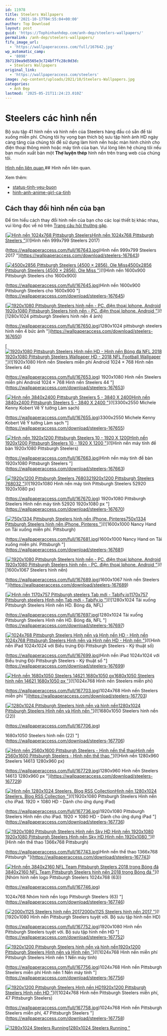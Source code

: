 ```yaml
---
id: 11978
title: Steelers Wallpapers
date: '2021-10-17T04:55:04+00:00'
author: Top Download
layout: post
guid: 'https://Tophinhanhdep.com/anh-dep/steelers-wallpapers/'
permalink: /anh-dep/steelers-wallpapers/
fifu_image_url:
  - 'https://wallpaperaccess.com/full/167642.jpg'
wp_automatic_camp:
  - '8098'
3b7119ea9d5565e3c724bf7fc28c0d3d:
  - Steelers Wallpapers
original_link:
  - 'https://wallpaperaccess.com/steelers'
image: /wp-content/uploads/2021/10/Steelers-Wallpapers.jpg
categories:
  - Ảnh Đẹp
lastmod: '2025-05-21T11:24:23.010Z'
---
```

# Steelers các hình nền

Bộ sưu tập 41 hình nền và hình nền của Steelers hàng đầu có sẵn để tải xuống miễn phí. Chúng tôi hy vọng bạn thích bộ sưu tập hình ảnh HD ngày càng tăng của chúng tôi để sử dụng làm hình nền hoặc màn hình chính cho điện thoại thông minh hoặc máy tính của bạn. Vui lòng liên hệ chúng tôi nếu bạn muốn xuất bản một **Thợ luyện thép** hình nền trên trang web của chúng tôi.

[Hình nền liên quan ](#related) ## Hình nền liên quan.

   
 Xem thêm:

   
- [status-tinh-yeu-buon](https://tophinhanhdep.com/anh-tinh-yeu/status-tinh-yeu-buon/)
- [hinh-anh-anime-girl-ca-tinh](https://tophinhanhdep.com/hinh-nen-dep/hinh-anh-anime-girl-ca-tinh/)

## Cách thay đổi hình nền của bạn

Để tìm hiểu cách thay đổi hình nền của bạn cho các loại thiết bị khác nhau, vui lòng đọc về nó trên [Trang câu hỏi thường gặp](https://tophinhanhdep.com/faq/).

  
[[![Hình nền 1024x768 Pittsburgh Steelers](https://wallpaperaccess.com/full/167642.jpg)Hình nền 1024x768 Pittsburgh Steelers "](https://wallpaperaccess.com/download/steelers-167642)](![Hình nền 999x799 Steelers 2017)

(https://wallpaperaccess.com/full/167643.jpg)Hình nền 999x799 Steelers 2017 "](https://wallpaperaccess.com/download/steelers-167643)

[[![4500x2856 Pittsburgh Steelers (4500 × 2856).  Ole Miss](https://wallpaperaccess.com/full/167644.jpg)4500x2856 Pittsburgh Steelers (4500 × 2856). Ole Miss "](https://wallpaperaccess.com/download/steelers-167644)](![Hình nền 1600x900 Pittsburgh Steelers cho 1600x900)

(https://wallpaperaccess.com/full/167645.jpg)Hình nền 1600x900 Pittsburgh Steelers cho 1600x900 "](https://wallpaperaccess.com/download/steelers-167645)

[[![1920x1080 Pittsburgh Steelers hình nền - PC.  điện thoại Iphone.  Android](https://wallpaperaccess.com/full/167646.png)1920x1080 Pittsburgh Steelers hình nền - PC. điện thoại Iphone. Android "](https://wallpaperaccess.com/download/steelers-167646)](![1280x1024 pittsburgh Steelers hình nền 4 ảnh)

(https://wallpaperaccess.com/full/167650.jpg)1280x1024 pittsburgh steelers hình nền 4 bức ảnh "](https://wallpaperaccess.com/download/steelers-167650)

[[![1920x1080 Pittsburgh Steelers Hình nền HD - Hình nền Bóng đá NFL 2018](https://wallpaperaccess.com/full/167652.jpg)1920x1080 Pittsburgh Steelers Wallpaper HD - 2018 NFL Football Wallpaper "](https://wallpaperaccess.com/download/steelers-167652)](![1920x1080 Hình nền Steelers miễn phí Android 1024 × 768 Hình nền Steelers 44)

(https://wallpaperaccess.com/full/167653.jpg) 1920x1080 Hình nền Steelers miễn phí Android 1024 × 768 Hình nền Steelers 44 "](https://wallpaperaccess.com/download/steelers-167653)

[[![Hình nền 3840x2400 Pittsburgh Steelers 5 - 3840 X 2400](https://wallpaperaccess.com/full/167654.jpg)Hình nền 3840x2400 Pittsburgh Steelers 5 - 3840 X 2400 "](https://wallpaperaccess.com/download/steelers-167654)](![3300x2550 Michele Kenny Kobert Về Ý tưởng Làm sạch)

(https://wallpaperaccess.com/full/167655.jpg)3300x2550 Michele Kenny Kobert Về Ý tưởng Làm sạch "](https://wallpaperaccess.com/download/steelers-167655)

[[![Hình nền 1920x1200 Pittsburgh Steelers 10 - 1920 X 1200](https://wallpaperaccess.com/full/167659.jpg)Hình nền 1920x1200 Pittsburgh Steelers 10 - 1920 X 1200 "](https://wallpaperaccess.com/download/steelers-167659)](![Hình nền máy tính để bàn 1920x1080 Pittsburgh Steelers)

(https://wallpaperaccess.com/full/167663.jpg)Hình nền máy tính để bàn 1920x1080 Pittsburgh Steelers "](https://wallpaperaccess.com/download/steelers-167663)

[[![1920x1200 Pittsburgh Steelers 768032](https://wallpaperaccess.com/full/167668.jpg)1920x1200 Pittsburgh Steelers 768032 "](https://wallpaperaccess.com/download/steelers-167668)](![1920x1080 Hình nền máy tính Pittsburgh Steelers 52920 1920x1080 px)

(https://wallpaperaccess.com/full/167670.jpg) 1920x1080 Pittsburgh Steelers Hình nền máy tính 52920 1920x1080 px "](https://wallpaperaccess.com/download/steelers-167670)

[[![750x1334 Pittsburgh Steelers hình nền iPhone.  Pinteres](https://wallpaperaccess.com/full/167673.png)750x1334 Pittsburgh Steelers hình nền iPhone. Pinteres "](https://wallpaperaccess.com/download/steelers-167673)](![1600x1000 Nancy Hand on Tải xuống miễn phí.  Pittsburgh)

(https://wallpaperaccess.com/full/167681.jpg)1600x1000 Nancy Hand on Tải xuống miễn phí. Pittsburgh "](https://wallpaperaccess.com/download/steelers-167681)

[[![1920x1080 Pittsburgh Steelers hình nền - PC.  điện thoại Iphone.  Android](https://wallpaperaccess.com/full/167682.png)1920x1080 Pittsburgh Steelers hình nền - PC. điện thoại Iphone. Android "](https://wallpaperaccess.com/download/steelers-167682)](![1600x1067 Steelers hình nền)

(https://wallpaperaccess.com/full/167689.jpg)1600x1067 hình nền Steelers "](https://wallpaperaccess.com/download/steelers-167689)

[[![Hình nền 1170x757 Pittsburgh steelers Tab mới - Tabify.io](https://wallpaperaccess.com/full/167693.jpg)1170x757 Pittsburgh steelers Hình nền Tab mới - Tabify.io "](https://wallpaperaccess.com/download/steelers-167693)](![1280x1024 Tải xuống Pittsburgh Steelers Hình nền HD.  Bóng đá, NFL)

(https://wallpaperaccess.com/full/167697.jpg)1280x1024 Tải xuống Pittsburgh Steelers Hình nền HD. Bóng đá, NFL "](https://wallpaperaccess.com/download/steelers-167697)

[[![1024x768 Pittsburgh Steelers Hình nền và Hình nền HD - Hình nền](https://wallpaperaccess.com/full/167698.jpg)1024x768 Pittsburgh Steelers Hình nền và Hình nền HD - Hình nền "](https://wallpaperaccess.com/download/steelers-167698)](![Hình nền iPad 1024x1024 với Biểu trưng Đội Pittsburgh Steelers - Kỹ thuật số)

(https://wallpaperaccess.com/full/167699.jpg)Hình nền iPad 1024x1024 với Biểu trưng Đội Pittsburgh Steelers - Kỹ thuật số "](https://wallpaperaccess.com/download/steelers-167699)

[[![Hình nền 1680x1050 Steelers 14621 1680x1050 px](https://wallpaperaccess.com/full/167701.jpg)1680x1050 Steelers hình nền 14621 1680x1050 px "](https://wallpaperaccess.com/download/steelers-167701)](![1024x768 Hình nền Steelers miễn phí)

(https://wallpaperaccess.com/full/167703.jpg)1024x768 Hình nền Steelers miễn phí "](https://wallpaperaccess.com/download/steelers-167703)

[[![1280x1024 Pittsburgh Steelers hình nền và hình nền](https://wallpaperaccess.com/full/167704.jpg)1280x1024 Pittsburgh Steelers Hình nền và Hình nền "](https://wallpaperaccess.com/download/steelers-167704)](![1680x1050 Steelers hình nền (22))

(https://wallpaperaccess.com/full/167706.jpg)

1680x1050 Steelers hình nền (22) "](https://wallpaperaccess.com/download/steelers-167706)

[[![Hình nền 2560x1600 Pittsburgh Steelers - Hình nền thể thao](https://wallpaperaccess.com/full/167726.jpg)Hình nền 2560x1600 Pittsburgh Steelers - Hình nền thể thao "](https://wallpaperaccess.com/download/steelers-167726)](![Hình nền 1280x960 Steelers 14613 1280x960 px)

(https://wallpaperaccess.com/full/167729.jpg)1280x960 Hình nền Steelers 14613 1280x960 px "](https://wallpaperaccess.com/download/steelers-167729)

[[![Hình nền 1280x1024 Steelers.  Blog RSS Collection](https://wallpaperaccess.com/full/167733.jpg)Hình nền 1280x1024 Steelers. Blog RSS Collection "](https://wallpaperaccess.com/download/steelers-167733)](![1920x1080 Pittsburgh Steelers Hình nền cho iPad.  1920 × 1080 HD - Dành cho ứng dụng iPad)

(https://wallpaperaccess.com/full/167736.jpg)1920x1080 Pittsburgh Steelers Hình nền cho iPad. 1920 × 1080 HD - Dành cho ứng dụng iPad "](https://wallpaperaccess.com/download/steelers-167736)

[[![1920x1080 Pittsburgh Steelers Hình nền Sky HD Hình nền 1920x1080](https://wallpaperaccess.com/full/167739.jpg)1920x1080 Pittsburgh Steelers Hình nền Sky HD Hình nền 1920x1080 "](https://wallpaperaccess.com/download/steelers-167739)](![Hình nền thể thao 1366x768 Pittsburgh)

(https://wallpaperaccess.com/full/167743.jpg)Hình nền thể thao 1366x768 Pittsburgh "](https://wallpaperaccess.com/download/steelers-167743)

[[![Hình nền 3840x2160 NFL Team Pittsburgh Steelers 2018 trong Bóng đá](https://wallpaperaccess.com/full/167744.jpg)3840x2160 NFL Team Pittsburgh Steelers hình nền 2018 trong Bóng đá "](https://wallpaperaccess.com/download/steelers-167744)](![Nhóm hình nền logo Pittsburgh Steelers 1024x768 (63))

(https://wallpaperaccess.com/full/167746.jpg)

1024x768 Nhóm hình nền logo Pittsburgh Steelers (63) "](https://wallpaperaccess.com/download/steelers-167746)

[[![2000x1125 Steelers hình nền 2017](https://wallpaperaccess.com/full/167748.jpg)2000x1125 Steelers hình nền 2017 "](https://wallpaperaccess.com/download/steelers-167748)](![1920x1080 Hình nền Pittsburgh Steelers tuyệt vời.  Bộ sưu tập hình nền HD)

(https://wallpaperaccess.com/full/167752.jpg)1920x1080 Hình nền Pittsburgh Steelers tuyệt vời. Bộ sưu tập hình nền HD "](https://wallpaperaccess.com/download/steelers-167752)

[[![1920x1200 Pittsburgh Steelers hình nền và hình nền](https://wallpaperaccess.com/full/167754.jpg)1920x1200 Pittsburgh Steelers Hình nền và Hình nền "](https://wallpaperaccess.com/download/steelers-167754)](![1024x768 Hình nền miễn phí Pittsburgh Steelers Hình nền 1 Nền máy tính)

(https://wallpaperaccess.com/full/167756.jpg)1024x768 Hình nền Pittsburgh Steelers miễn phí Hình nền 1 Nền máy tính "](https://wallpaperaccess.com/download/steelers-167756)

[[![1920x1200 Pittsburgh Steelers Hình nền HD](https://wallpaperaccess.com/full/167757.jpg)1920x1200 Pittsburgh Steelers Hình nền HD "](https://wallpaperaccess.com/download/steelers-167757)](![1024x768 Hình nền Pittsburgh Steelers miễn phí, 47 Pittsburgh Steelers)

(https://wallpaperaccess.com/full/167758.jpg)1024x768 Hình nền Pittsburgh Steelers miễn phí, 47 Pittsburgh Steelers "](https://wallpaperaccess.com/download/steelers-167758)

[![1280x1024 Steelers Running](https://wallpaperaccess.com/full/167759.jpg)1280x1024 Steelers Running "](https://wallpaperaccess.com/download/steelers-167759)
